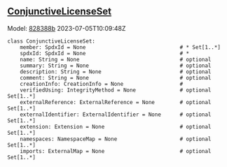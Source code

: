 ## [ConjunctiveLicenseSet](https://github.com/spdx/spdx-3-model/blob/main/model/ExpandedLicense/Classes/ConjunctiveLicenseSet.md)
Model: [828388b](https://github.com/spdx/spdx-3-model/commit/828388b98c2374f1af6b760ab87fee0d4a11e3f4) 2023-07-05T10:09:48Z
```
class ConjunctiveLicenseSet:
    member: SpdxId = None                              # * Set[1..*]
    spdxId: SpdxId = None                              # * 
    name: String = None                                # optional 
    summary: String = None                             # optional 
    description: String = None                         # optional 
    comment: String = None                             # optional 
    creationInfo: CreationInfo = None                  # 
    verifiedUsing: IntegrityMethod = None              # optional Set[1..*]
    externalReference: ExternalReference = None        # optional Set[1..*]
    externalIdentifier: ExternalIdentifier = None      # optional Set[1..*]
    extension: Extension = None                        # optional Set[1..*]
    namespaces: NamespaceMap = None                    # optional Set[1..*]
    imports: ExternalMap = None                        # optional Set[1..*]
```
